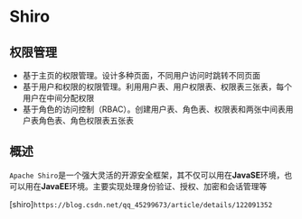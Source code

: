 # Shiro

## 权限管理

- 基于主页的权限管理。设计多种页面，不同用户访问时跳转不同页面
- 基于用户和权限的权限管理。利用用户表、用户权限表、权限表三张表，每个用户在中间分配权限
- 基于角色的访问控制（RBAC）。创建用户表、角色表、权限表和两张中间表用户表角色表、角色权限表五张表

## 概述

`Apache Shiro`是一个强大灵活的开源安全框架，其不仅可以用在**JavaSE**环境，也可以用在**JavaEE**环境。主要实现处理身份验证、授权、加密和会话管理等

[shiro]`https://blog.csdn.net/qq_45299673/article/details/122091352`

